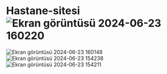 # Hastane-sitesi![Ekran görüntüsü 2024-06-23 160220](https://github.com/enescekin45/Hastane-sitesi/assets/119158651/73294911-0d2a-4b74-b847-d7460a778898)
![Ekran görüntüsü 2024-06-23 160148](https://github.com/enescekin45/Hastane-sitesi/assets/119158651/7a79c0a2-c76b-4fbb-aece-d89ca93dbab4)
![Ekran görüntüsü 2024-06-23 154238](https://github.com/enescekin45/Hastane-sitesi/assets/119158651/66a8cd82-f34f-453f-9a73-25fd54035133)
![Ekran görüntüsü 2024-06-23 154211](https://github.com/enescekin45/Hastane-sitesi/assets/119158651/a0c770d3-92a4-4e34-9c81-0a7a2a17b085)
